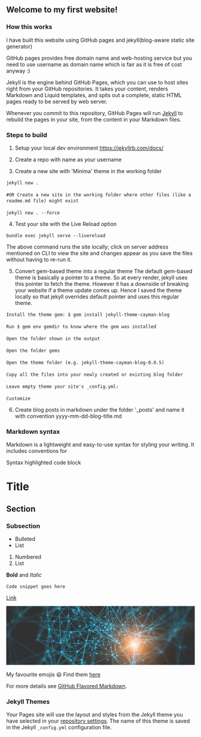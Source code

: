 ## Welcome to my first website!

### How this works
I have built this website using GitHub pages and jekyll(blog-aware static site generator)

GitHub pages provides free domain name and web-hosting service but you need to use username as domain name which is fair as it is free of cost anyway :)

Jekyll is the engine behind GitHub Pages, which you can use to host sites right from your GitHub repositories. It takes your content, renders Markdown and Liquid templates, and spits out a complete, static HTML pages ready to be served by web server. 

Whenever you commit to this repository, GitHub Pages will run [Jekyll](https://jekyllrb.com/) to rebuild the pages in your site, from the content in your Markdown files.

### Steps to build
1. Setup your local dev environment
   https://jekyllrb.com/docs/

2. Create a repo with name as your username

3. Create a new site with 'Minima' theme in the working folder
```
jekyll new .

#OR Create a new site in the working folder where other files (like a readme.md file) might exist

jekyll new . --force
```
4. Test your site with the Live Reload option
```
bundle exec jekyll serve --livereload
```
   The above command runs the site locally; click on server address mentioned on CLI to view the site and changes appear as you save the files without having to re-run it.

5. Convert gem-based theme into a regular theme
   The default gem-based theme is basically a pointer to a theme. So at every render, jekyll uses this pointer to fetch the theme. However it has a downside of breaking your website if a theme update comes up. Hence I saved the theme locally so that jekyll overrides default pointer and uses this regular theme.
```
Install the theme gem: $ gem install jekyll-theme-cayman-blog

Run $ gem env gemdir to know where the gem was installed

Open the folder shown in the output

Open the folder gems

Open the theme folder (e.g. jekyll-theme-cayman-blog-0.0.5)

Copy all the files into your newly created or existing blog folder

Leave empty theme your site's _config.yml:

Customize 
```
6. Create blog posts in markdown under the folder '_posts' and name it with convention yyyy-mm-dd-blog-title.md

### Markdown syntax

Markdown is a lightweight and easy-to-use syntax for styling your writing. It includes conventions for

Syntax highlighted code block

# Title
## Section
### Subsection

- Bulleted
- List

1. Numbered
2. List

**Bold** and _Italic_

```
Code snippet goes here
```

[Link](url)

![Image](/images/bg3.jpg)

My favourite emojis :smiley: Find them [here](https://gist.github.com/rxaviers/7360908)

For more details see [GitHub Flavored Markdown](https://guides.github.com/features/mastering-markdown/).

### Jekyll Themes

Your Pages site will use the layout and styles from the Jekyll theme you have selected in your [repository settings](https://github.com/swarada189/swarada189.github.io/settings). The name of this theme is saved in the Jekyll `_config.yml` configuration file.
